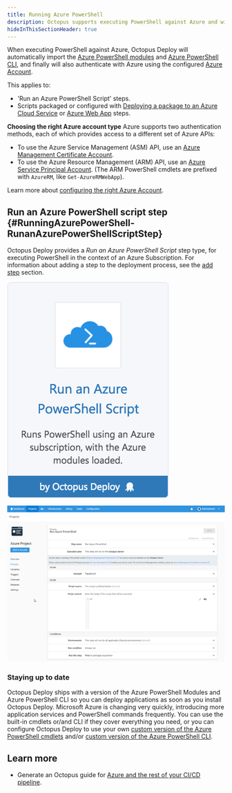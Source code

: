 ```yaml
---
title: Running Azure PowerShell
description: Octopus supports executing PowerShell against Azure and will automatically import the Azure PowerShell modules.
hideInThisSectionHeader: true
---
```


When executing PowerShell against Azure, Octopus Deploy will automatically import the [Azure PowerShell modules](https://docs.microsoft.com/powershell/azure/overview) and [Azure PowerShell CLI](https://docs.microsoft.com/cli/azure/), and finally will also authenticate with Azure using the configured [Azure Account](/docs/infrastructure/deployment-targets/azure/index.md).

This applies to:

- 'Run an Azure PowerShell Script' steps.
- Scripts packaged or configured with [Deploying a package to an Azure Cloud Service](/docs/deployments/azure-deployments/deploying-a-package-to-an-azure-cloud-service/index.md) or [Azure Web App](/docs/deployments/azure-deployments/deploying-a-package-to-an-azure-web-app/index.md) steps.

**Choosing the right Azure account type**
Azure supports two authentication methods, each of which provides access to a different set of Azure APIs:

- To use the Azure Service Management (ASM) API, use an [Azure Management Certificate Account](/docs/infrastructure/deployment-targets/azure/index.md#azure-management-certificate).
- To use the Azure Resource Management (ARM) API, use an [Azure Service Principal Account](/docs/infrastructure/deployment-targets/azure/index.md#azure-service-principal). (The ARM PowerShell cmdlets are prefixed with `AzureRM`, like `Get-AzureRMWebApp`).

Learn more about [configuring the right Azure Account](/docs/infrastructure/deployment-targets/azure/index.md).

## Run an Azure PowerShell script step {#RunningAzurePowerShell-RunanAzurePowerShellScriptStep}

Octopus Deploy provides a *Run an Azure PowerShell Script* step type, for executing PowerShell in the context of an Azure Subscription. For information about adding a step to the deployment process, see the [add step](/docs/deployment-process/steps/index.md) section.

![](5865912.png "width=170")

![](azure-new-powershell-script-step.png "width=500")

### Staying up to date

Octopus Deploy ships with a version of the Azure PowerShell Modules and Azure PowerShell CLI so you can deploy applications as soon as you install Octopus Deploy. Microsoft Azure is changing very quickly, introducing more application services and PowerShell commands frequently. You can use the built-in cmdlets or/and CLI if they cover everything you need, or you can configure Octopus Deploy to use your own [custom version of the Azure PowerShell cmdlets](configuring-the-version-of-the-azure-powershell-modules.md) and/or [custom version of the Azure PowerShell CLI](configuring-the-version-of-the-azure-powershell-cli.md).

## Learn more

- Generate an Octopus guide for [Azure and the rest of your CI/CD pipeline](https://octopus.com/docs/guides?destination=Azure%20websites).
